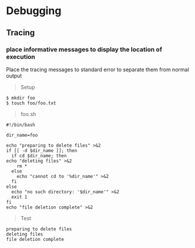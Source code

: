 # Debugging

## Tracing

### place informative messages to display the location of execution

Place the tracing messages to standard error to separate them from normal output

> Setup

```
$ mkdir foo
$ touch foo/foo.txt
```

> foo.sh

```
#!/bin/bash

dir_name=foo

echo "preparing to delete files" >&2
if [[ -d $dir_name ]]; then
  if cd $dir_name; then
echo "deleting files" >&2
    rm *
  else
    echo "cannot cd to '%dir_name'" >&2
  fi
else
  echo "no such directory: '$dir_name'" >&2
  exit 1
fi
echo "file deletion complete" >&2
```

> Test

```
preparing to delete files
deleting files
file deletion complete
```

